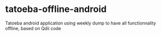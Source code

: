 tatoeba-offline-android
=======================

Tatoeba android application using weekly dump to have all functionnality offline, based on Qdii code
